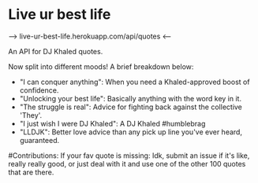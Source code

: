 # Live ur best life
--> live-ur-best-life.herokuapp.com/api/quotes <--

An API for DJ Khaled quotes. 

Now split into different moods! A brief breakdown below:

- "I can conquer anything": When you need a Khaled-approved boost of confidence.
- "Unlocking your best life": Basically anything with the word key in it.
- "The struggle is real": Advice for fighting back against the collective 'They'.
- "I just wish I were DJ Khaled": A DJ Khaled #humblebrag
- "LLDJK": Better love advice than any pick up line you've ever heard, guaranteed.

#Contributions:
If your fav quote is missing:
Idk, submit an issue if it's like, really really good, or just deal with it and use one of the other 100 quotes that are there.